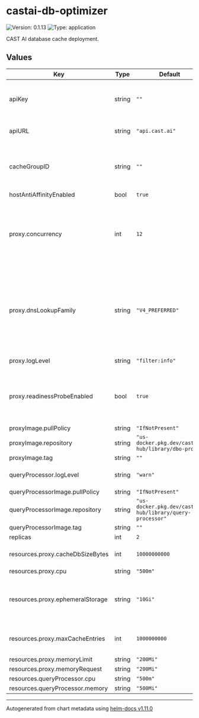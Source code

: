 # castai-db-optimizer

![Version: 0.1.13](https://img.shields.io/badge/Version-0.1.13-informational?style=flat-square) ![Type: application](https://img.shields.io/badge/Type-application-informational?style=flat-square)

CAST AI database cache deployment.

## Values

| Key | Type | Default | Description |
|-----|------|---------|-------------|
| apiKey | string | `""` | Token to be used for authorizing access to the CAST AI API.  |
| apiURL | string | `"api.cast.ai"` | URL to the CAST AI API server. |
| cacheGroupID | string | `""` | ID of the cache group for which cache configuration should be pulled.  |
| hostAntiAffinityEnabled | bool | `true` |  |
| proxy.concurrency | int | `12` | Number of parallel processing streams. This needs to be balanced with cpu resoures for proxy and QP. |
| proxy.dnsLookupFamily | string | `"V4_PREFERRED"` | DNS lookup mode when communicating to outside. will prioritize IPV4 addresses. change to V6_ONLY to use v6 addresses instead. |
| proxy.logLevel | string | `"filter:info"` | Default proxy log level. |
| proxy.readinessProbeEnabled | bool | `true` | Ensure proxy has retrieved initial cache configuration before accepting connections. |
| proxyImage.pullPolicy | string | `"IfNotPresent"` |  |
| proxyImage.repository | string | `"us-docker.pkg.dev/castai-hub/library/dbo-proxy"` |  |
| proxyImage.tag | string | `""` |  |
| queryProcessor.logLevel | string | `"warn"` | Default query-processor log level. |
| queryProcessorImage.pullPolicy | string | `"IfNotPresent"` |  |
| queryProcessorImage.repository | string | `"us-docker.pkg.dev/castai-hub/library/query-processor"` |  |
| queryProcessorImage.tag | string | `""` |  |
| replicas | int | `2` |  |
| resources.proxy.cacheDbSizeBytes | int | `10000000000` | max allowed database size in disk. |
| resources.proxy.cpu | string | `"500m"` |  |
| resources.proxy.ephemeralStorage | string | `"10Gi"` | defines how much of proxy container disk space is allocated for cache. |
| resources.proxy.maxCacheEntries | int | `1000000000` | maximum number of entries to keep in the proxy. |
| resources.proxy.memoryLimit | string | `"200Mi"` |  |
| resources.proxy.memoryRequest | string | `"200Mi"` |  |
| resources.queryProcessor.cpu | string | `"500m"` |  |
| resources.queryProcessor.memory | string | `"500Mi"` |  |

----------------------------------------------
Autogenerated from chart metadata using [helm-docs v1.11.0](https://github.com/norwoodj/helm-docs/releases/v1.11.0)
